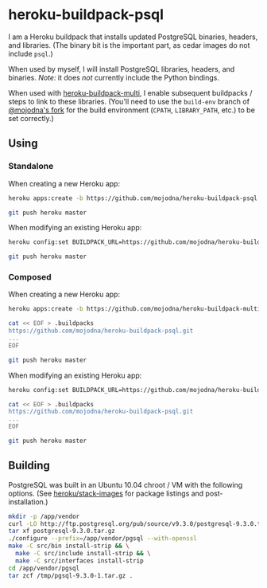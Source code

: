 # heroku-buildpack-psql

I am a Heroku buildpack that installs updated PostgreSQL binaries, headers, and
libraries. (The binary bit is the important part, as cedar images do not
include `psql`.)

When used by myself, I will install PostgreSQL libraries, headers, and
binaries. *Note:* it does *not* currently include the Python bindings.

When used with
[heroku-buildpack-multi](https://github.com/ddollar/heroku-buildpack-multi),
I enable subsequent buildpacks / steps to link to these libraries.  (You'll
need to use the `build-env` branch of [@mojodna's
fork](https://github.com/mojodna/heroku-buildpack-multi/tree/build-env) for the
build environment (`CPATH`, `LIBRARY_PATH`, etc.) to be set correctly.)

## Using

### Standalone

When creating a new Heroku app:

```bash
heroku apps:create -b https://github.com/mojodna/heroku-buildpack-psql.git

git push heroku master
```

When modifying an existing Heroku app:

```bash
heroku config:set BUILDPACK_URL=https://github.com/mojodna/heroku-buildpack-psql.git

git push heroku master
```

### Composed

When creating a new Heroku app:

```bash
heroku apps:create -b https://github.com/mojodna/heroku-buildpack-multi.git#build-env

cat << EOF > .buildpacks
https://github.com/mojodna/heroku-buildpack-psql.git
...
EOF

git push heroku master
```

When modifying an existing Heroku app:

```bash
heroku config:set BUILDPACK_URL=https://github.com/mojodna/heroku-buildpack-multi.git#build-env

cat << EOF > .buildpacks
https://github.com/mojodna/heroku-buildpack-psql.git
...
EOF

git push heroku master
```

## Building

PostgreSQL was built in an Ubuntu 10.04 chroot / VM with the following options.
(See [heroku/stack-images](https://github.com/heroku/stack-images) for package
listings and post-installation.)

```bash
mkdir -p /app/vendor
curl -LO http://ftp.postgresql.org/pub/source/v9.3.0/postgresql-9.3.0.tar.gz
tar xf postgresql-9.3.0.tar.gz
./configure --prefix=/app/vendor/pgsql --with-openssl
make -C src/bin install-strip && \
  make -C src/include install-strip && \
  make -C src/interfaces install-strip
cd /app/vendor/pgsql
tar zcf /tmp/pgsql-9.3.0-1.tar.gz .
```
